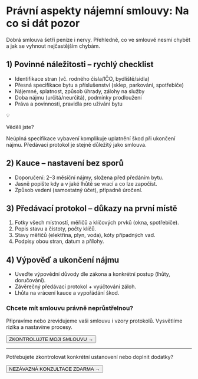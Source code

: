 # Právní aspekty nájemní smlouvy: Na co si dát pozor

Dobrá smlouva šetří peníze i nervy. Přehledně, co ve smlouvě nesmí chybět a jak se vyhnout nejčastějším chybám.

## 1) Povinné náležitosti – rychlý checklist

- Identifikace stran (vč. rodného čísla/IČO, bydliště/sídla)
- Přesná specifikace bytu a příslušenství (sklep, parkování, spotřebiče)
- Nájemné, splatnost, způsob úhrady, zálohy na služby
- Doba nájmu (určitá/neurčitá), podmínky prodloužení
- Práva a povinnosti, pravidla pro užívání bytu

<div class="not-prose my-6 p-4 rounded-xl border border-blue-100 bg-blue-50 flex gap-3 items-start">
  <div class="text-xl">💡</div>
  <div>
    <p class="m-0 font-semibold">Věděli jste?</p>
    <p class="m-0 text-sm text-gray-700">Neúplná specifikace vybavení komplikuje uplatnění škod při ukončení nájmu. Předávací protokol je stejně důležitý jako smlouva.</p>
  </div>
</div>

## 2) Kauce – nastavení bez sporů

- Doporučení: 2–3 měsíční nájmy, složena před předáním bytu.
- Jasně popište kdy a v jaké lhůtě se vrací a co lze započíst.
- Způsob vedení (samostatný účet), případně úročení.

## 3) Předávací protokol – důkazy na první místě

1. Fotky všech místností, měřičů a klíčových prvků (okna, spotřebiče).
2. Popis stavu a čistoty, počty klíčů.
3. Stavy měřičů (elektřina, plyn, voda), kóty případných vad.
4. Podpisy obou stran, datum a přílohy.

## 4) Výpověď a ukončení nájmu

- Uveďte výpovědní důvody dle zákona a konkrétní postup (lhůty, doručování).
- Závěrečný předávací protokol + vyúčtování záloh.
- Lhůta na vrácení kauce a vypořádání škod.

<div class="not-prose my-8 p-5 rounded-2xl border border-gray-200 bg-white shadow-sm">
  <h3 class="m-0 text-lg font-semibold">Chcete mít smlouvu právně neprůstřelnou?</h3>
  <p class="m-0 mt-2 text-gray-700">Připravíme nebo zrevidujeme vaši smlouvu i vzory protokolů. Vysvětlíme rizika a nastavíme procesy.</p>
  <div class="mt-4">
    <button data-open-popup class="inline-flex items-center justify-center px-5 py-3 rounded-full bg-[#0D28F2] text-white hover:bg-[#0a1fc5] transition">ZKONTROLUJTE MOJI SMLOUVU →</button>
  </div>
</div>

---

Potřebujete zkontrolovat konkrétní ustanovení nebo doplnit dodatky?

<button data-open-popup class="inline-flex items-center justify-center px-6 py-3 rounded-full bg-gray-900 text-white hover:bg-gray-800 transition">NEZÁVAZNÁ KONZULTACE ZDARMA →</button>
